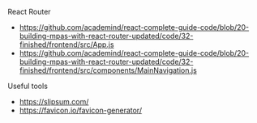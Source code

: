 React Router

- https://github.com/academind/react-complete-guide-code/blob/20-building-mpas-with-react-router-updated/code/32-finished/frontend/src/App.js
- https://github.com/academind/react-complete-guide-code/blob/20-building-mpas-with-react-router-updated/code/32-finished/frontend/src/components/MainNavigation.js

Useful tools

- https://slipsum.com/
- https://favicon.io/favicon-generator/
